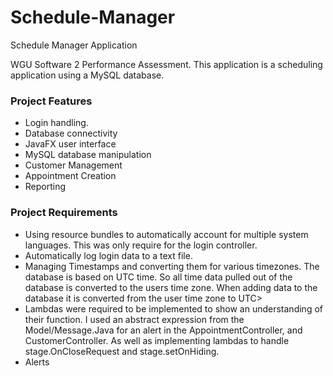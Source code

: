 # Schedule-Manager
Schedule Manager Application

WGU Software 2 Performance Assessment.
This application is a scheduling application using a MySQL database. 

### Project Features
- Login handling.
- Database connectivity
- JavaFX user interface
- MySQL database manipulation
- Customer Management
- Appointment Creation
- Reporting

### Project Requirements
- Using resource bundles to automatically account for multiple system languages. This was only require for the login controller.
- Automatically log login data to a text file.
- Managing Timestamps and converting them for various timezones. The database is based on UTC time. So all time data pulled out of the database is converted to the users time zone. When adding data to the database it is converted from the user time zone to UTC>
- Lambdas were required to be implemented to show an understanding of their function. I used an abstract expression from the Model/Message.Java for an alert in the AppointmentController, and CustomerController. As well as implementing lambdas to handle stage.OnCloseRequest and stage.setOnHiding.
- Alerts 
